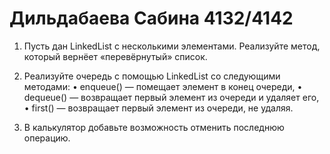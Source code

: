 # Дильдабаева Сабина 4132/4142

1) Пусть дан LinkedList с несколькими элементами. Реализуйте метод, который вернёет «перевёрнутый» список.

2) Реализуйте очередь с помощью LinkedList со следующими методами:
• enqueue() — помещает элемент в конец очереди,
• dequeue() — возвращает первый элемент из очереди и удаляет его,
• first() — возвращает первый элемент из очереди, не удаляя.

3) В калькулятор добавьте возможность отменить последнюю операцию.
